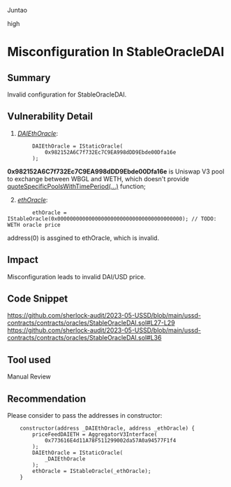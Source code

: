 Juntao

high

# Misconfiguration In StableOracleDAI

## Summary
Invalid configuration for StableOracleDAI.

## Vulnerability Detail

1. [_DAIEthOracle_](https://github.com/sherlock-audit/2023-05-USSD/blob/main/ussd-contracts/contracts/oracles/StableOracleDAI.sol#L27-L29):
```solidity
        DAIEthOracle = IStaticOracle(
            0x982152A6C7f732Ec7C9EA998dDD9Ebde00Dfa16e
        );
```
**0x982152A6C7f732Ec7C9EA998dDD9Ebde00Dfa16e** is Uniswap V3 pool to exchange between WBGL and WETH, which doesn't provide [quoteSpecificPoolsWithTimePeriod(...)](https://github.com/sherlock-audit/2023-05-USSD/blob/main/ussd-contracts/contracts/oracles/StableOracleDAI.sol#L36) function;

2. [_ethOracle_](https://github.com/sherlock-audit/2023-05-USSD/blob/main/ussd-contracts/contracts/oracles/StableOracleDAI.sol#L30):
```solidity
        ethOracle = IStableOracle(0x0000000000000000000000000000000000000000); // TODO: WETH oracle price
```
address(0) is assgined to ethOracle, which is invalid.

## Impact
Misconfiguration leads to invalid DAI/USD price.

## Code Snippet
https://github.com/sherlock-audit/2023-05-USSD/blob/main/ussd-contracts/contracts/oracles/StableOracleDAI.sol#L27-L29
https://github.com/sherlock-audit/2023-05-USSD/blob/main/ussd-contracts/contracts/oracles/StableOracleDAI.sol#L36

## Tool used

Manual Review

## Recommendation
Please consider to pass the addresses in constructor:
```solidity
    constructor(address _DAIEthOracle, address _ethOracle) {
        priceFeedDAIETH = AggregatorV3Interface(
            0x773616E4d11A78F511299002da57A0a94577F1f4
        );
        DAIEthOracle = IStaticOracle(
            _DAIEthOracle
        );
        ethOracle = IStableOracle(_ethOracle);
    }
```
